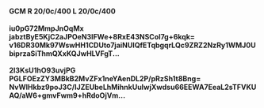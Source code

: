 #### GCM R 20/0c/400 L 20/0c/400
**iu0pG72MmpJnOqMx**<br/>**jabztByE5KjC2aJPOeN3lFWe+8RxE43NSCoI7g+6kqk=**<br/>**v16DR30Mk97WswHH1CDUto7jaiNUIQfETqbgqrLQc9ZRZ2NzRy1WMJ0UbiprzaSiThmQXxKQJwHLVFgT...**<br/><br/>
**2l3KsU1hO93uvjPG**<br/>**PGLFOEzZY3MBkB2MvZFx1neYAenDL2P/pRzSh1t8Bng=**<br/>**NvWlHkbz9poJ3C/lJZEUbeLhMihnkUuIwjXwdsu66EEWA7EeaL2sTFVKUAQ/aW6+gmvFwm9+hRdoOjVm...**